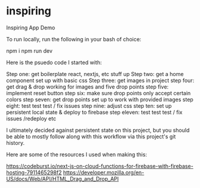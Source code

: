 # inspiring
Inspiring App Demo 

To run locally, run the following in your bash of choice:

npm i
npm run dev


Here is the psuedo code I started with:

  Step one: get boilerplate react, nextjs, etc stuff up 
  Step two: get a home component set up with basic css
  Step three: get images in project
  step four: get drag & drop working for images and five drop points
  step five: implement reset button
  step six: make sure drop points only accept certain colors
  step seven: get drop points set up to work with provided images
  step eight: test test test / fix issues
  step nine: adjust css
  step ten: set up persistent local state & deploy to firebase
  step eleven: test test test / fix issues /redeploy etc

I ultimately decided against persistent state on this project, but you should be able to mostly follow along with this workflow via this project's git history.

Here are some of the resources I used when making this:

https://codeburst.io/next-js-on-cloud-functions-for-firebase-with-firebase-hosting-7911465298f2
https://developer.mozilla.org/en-US/docs/Web/API/HTML_Drag_and_Drop_API

